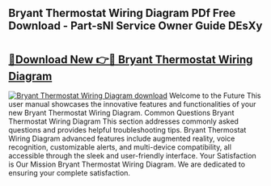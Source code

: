 ## Bryant Thermostat Wiring Diagram PDf Free Download - Part-sNl Service Owner Guide DEsXy

# <h2><a href="http://dfhlimx.blite.top/?on=Bryant+Thermostat+Wiring+Diagram">🔗Download New 👉🔴 Bryant Thermostat Wiring Diagram</a></h2>

[![Bryant Thermostat Wiring Diagram download](https://i.imgur.com/lujVjoI.png)](http://dfhlimx.blite.top/?on=Bryant+Thermostat+Wiring+Diagram)
Welcome to the Future This user manual showcases the innovative features and functionalities of your new Bryant Thermostat Wiring Diagram. Common Questions Bryant Thermostat Wiring Diagram This section addresses commonly asked questions and provides helpful troubleshooting tips. Bryant Thermostat Wiring Diagram advanced features include augmented reality, voice recognition, customizable alerts, and multi-device compatibility, all accessible through the sleek and user-friendly interface. Your Satisfaction is Our Mission Bryant Thermostat Wiring Diagram. We are dedicated to ensuring your complete satisfaction.
